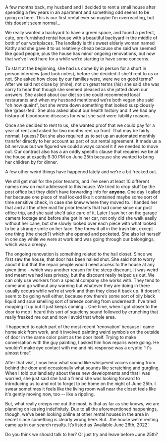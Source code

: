  A few months back, my husband and I decided to rent a small house after spending a few years in an apartment and something odd seems to be going on here. This is our first rental ever so maybe I’m overreacting, but this doesn’t seem normal... 

We really wanted a backyard to have a green space, and found a perfect, cute, pre-furnished rental house with a beautiful backyard in the middle of both of our workplaces. The landlady is this sweet elderly woman named Kathy and she gave it to us relatively cheap because she said we seemed like good people, plus the house has minor ongoing renovations, but now that we’ve lived here for a while we’re starting to have some concerns. 

To start at the beginning, she had us come by in person for a short in person interview (and took notes), before she decided if she’d rent to us or not. She asked how close by our families were, were we on good terms? After we said not close by (mine), not on great terms (his) she said she was sorry to hear that though she seemed pleased as she jotted down our answers. She asked about our diet so she could recommend local restaurants and when my husband mentioned we’re both vegan she said "oh how quaint", but she wrote down something that looked suspiciously like ‘grass-fed'. She also asked about our health history and if we had any history of bloodborne diseases for what she said were liability reasons.  

Once she decided to rent to us, she wanted proof that we could pay for a year of rent and asked for two months rent up front. That may be fairly normal, I guess? But she also required us to set up an automated monthly transfer directly to her account as part of our rental agreement. It made us a bit nervous but we figured we could always cancel it if we needed to move out. Our contract also has a an oddly specific clause that requires we be at the house at exactly 9:30 PM on June 25th because she wanted to bring her children by for dinner.

A few other weird things have happened lately and we’re a bit freaked out.  

We still get mail for the prior tenants, and I’ve seen at least 10 different names now on mail addressed to this house. We tried to drop stuff by the post office but they didn’t have forwarding info for **anyone**. One day I called her because one piece of mail looked like it contained maybe some sort of  time sensitive check, in case she knew where they moved to. I handed her that and all the other mail for prior tenants that had come since our post office trip, and she said she’d take care of it. Later I saw her on the garage camera footage and before she got in her car, not only did she walk easily without her cane, but she slowly looked over each piece with what looked to be a strange smile on her face. She threw it all in the trash bin, except one thing (the check?) which she opened and pocketed. She also let herself in one day while we were at work and was going through our belongings, which was a creepy.

The ongoing renovation is something related to the hall closet. Since we first saw the house, that door has been nailed shut. She said not to worry about it but that the repair people would need access to the house at any given time – which was another reason for the steep discount. It was weird and meant we had less privacy, but the discount really helped us out. We can only use workers from a special company she works with. They tend to come and go without any warning but whatever they are doing in there usually occurs while we’re at work and then they close it back up. It doesn’t seem to be going well either, because now there’s some sort of oily black liquid and sour smelling sort of breeze coming from underneath. I’ve tried mopping it up but it just keeps coming… One time, when I got closer to the door to mop I heard this sort of squelchy sound followed by crunching that really freaked me out and now I avoid that whole area.

 I happened to catch part of the most recent ‘renovation’ because I came home sick from work, and it involved painting weird symbols on the outside of door in the same color paint as the door itself. Trying to make conversation with the guy painting, I asked him how repairs were going. He wouldn’t make eye contact with me and his response was a cryptic “It's almost time”.

After that visit, I now hear what sound like whispered voices coming from behind the door and occasionally what sounds like scratching and gurgling. When I told our landlady about these new developments and that I was worried, she just said she had a friend she was looking forward to introducing us to and not to forget to be home on the night of June 25th. I swear sometimes it feels like the living room wall near the closet feels like it's gently moving now, too -- like a rippling.

But, what really creeps me out the most, is that as far as she knows, we are planning on leasing indefinitely. Due to all the aforementioned happenings, though, we’ve been looking online at other rental houses in the area in secret since something is clearly wrong here. But…the house we’re renting came up in our search results. It’s listed as ‘Available June 26th, 2022’. 

Do you think we should talk to her? Or just try and leave before June 25th?